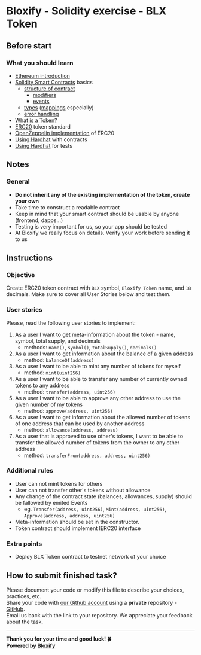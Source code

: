# Bloxify - Solidity exercise - BLX Token

## Before start
### What you should learn
- [Ethereum introduction](https://ethereum.org/en/developers/docs/intro-to-ethereum/)
- [Solidity Smart Contracts](https://docs.soliditylang.org/en/v0.8.13/introduction-to-smart-contracts.html) basics
  - [structure of contract](https://docs.soliditylang.org/en/v0.8.13/structure-of-a-contract.html)
    - [modifiers](https://docs.soliditylang.org/en/v0.8.13/structure-of-a-contract.html?highlight=events#function-modifiers)
    - [events](https://docs.soliditylang.org/en/v0.8.13/structure-of-a-contract.html?highlight=events#events)
  - [types](https://docs.soliditylang.org/en/v0.8.13/types.html) ([mappings](https://docs.soliditylang.org/en/v0.8.13/types.html#mapping-types) especially)
  - [error handling](https://docs.soliditylang.org/en/v0.8.13/control-structures.html?highlight=require#error-handling-assert-require-revert-and-exceptions)
- [What is a Token?](https://ethereum.org/en/developers/docs/standards/tokens/erc-20/)
- [ERC20](https://eips.ethereum.org/EIPS/eip-20) token standard
- [OpenZeppelin implementation](https://github.com/OpenZeppelin/openzeppelin-contracts/blob/master/contracts/token/ERC20/ERC20.sol) of ERC20
- [Using Hardhat](https://hardhat.org/guides/compile-contracts.html) with contracts
- [Using Hardhat](https://hardhat.org/guides/waffle-testing.html) for tests

## Notes
### General
- **Do not inherit any of the existing implementation of the token, create your own**
- Take time to construct a readable contract
- Keep in mind that your smart contract should be usable by anyone (frontend, dapps...)
- Testing is very important for us, so your app should be tested
- At Bloxify we really focus on details. Verify your work before sending it to us

## Instructions

### Objective

Create ERC20 token contract with `BLX` symbol, `Bloxify Token` name, and `18` decimals.
Make sure to cover all User Stories below and test them.

### User stories
Please, read the following user stories to implement:
1. As a user I want to get meta-information about the token - name, symbol, total supply, and decimals
    - methods: `name()`, `symbol()`, `totalSupply()`, `decimals()`
2. As a user I want to get information about the balance of a given address
    - method: `balanceOf(address)`
3. As a user I want to be able to mint any number of tokens for myself
    - method: `mint(uint256)`
4. As a user I want to be able to transfer any number of currently owned tokens to any address
    - method: `transfer(address, uint256)`
5. As a user I want to be able to approve any other address to use the given number of my tokens
    - method: `approve(address, uint256)`
6. As a user I want to get information about the allowed number of tokens of one address that can be used by another address
    - method: `allowance(address, address)`
7. As a user that is approved to use other's tokens, I want to be able to transfer the allowed number
   of tokens from the owner to any other address
    - method: `transferFrom(address, address, uint256)`

### Additional rules
- User can not mint tokens for others
- User can not transfer other's tokens without allowance
- Any change of the contract state (balances, allowances, supply) should be fallowed by emited Events
  - eg. `Transfer(address, uint256)`, `Mint(address, uint256)`, `Approve(address, address, uint256)`
- Meta-information should be set in the constructor.
- Token contract should implement IERC20 interface

### Extra points
- Deploy BLX Token contract to testnet network of your choice

## How to submit finished task?
Please document your code or modify this file to describe your choices, practices, etc. <br/>
Share your code with [our Github account](https://github.com/bloxify-dev) using a **private** repository - [GitHub](https://github.com/). <br/>
Email us back with the link to your repository. We appreciate your feedback about the task.

---

**Thank you for your time and good luck! 🍀** <br/>
**Powered by [Bloxify](https://www.bloxify.gg/)**

